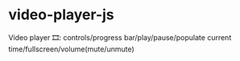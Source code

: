 # video-player-js
Video player 🎞: controls/progress bar/play/pause/populate current time/fullscreen/volume(mute/unmute)
